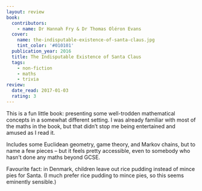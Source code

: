 ```yaml
---
layout: review
book:
  contributors:
    - name: Dr Hannah Fry & Dr Thomas Oléron Evans
  cover:
    name: the-indisputable-existence-of-santa-claus.jpg
    tint_color: '#010101'
  publication_year: 2016
  title: The Indisputable Existence of Santa Claus
  tags:
    - non-fiction
    - maths
    - trivia
review:
  date_read: 2017-01-03
  rating: 3
---
```


This is a fun little book: presenting some well-trodden mathematical concepts in a somewhat different setting. I was already familiar with most of the maths in the book, but that didn’t stop me being entertained and amused as I read it.

Includes some Euclidean geometry, game theory, and Markov chains, but to name a few pieces – but it feels pretty accessible, even to somebody who hasn’t done any maths beyond GCSE.

Favourite fact: in Denmark, children leave out rice pudding instead of mince pies for Santa. (I much prefer rice pudding to mince pies, so this seems eminently sensible.)
